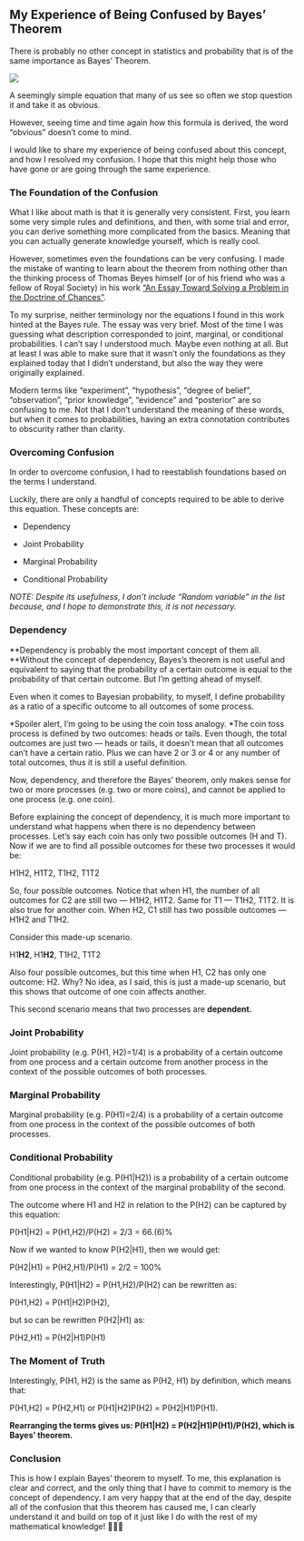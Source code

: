 ## My Experience of Being Confused by Bayes’ Theorem

There is probably no other concept in statistics and probability that is of the same importance as Bayes’ Theorem.

![](https://cdn-images-1.medium.com/max/2000/0*2O3E2wvni9XYdHCF.png)

A seemingly simple equation that many of us see so often we stop question it and take it as obvious.

However, seeing time and time again how this formula is derived, the word “obvious” doesn’t come to mind.

I would like to share my experience of being confused about this concept, and how I resolved my confusion. I hope that this might help those who have gone or are going through the same experience.

### The Foundation of the Confusion

What I like about math is that it is generally very consistent. First, you learn some very simple rules and definitions, and then, with some trial and error, you can derive something more complicated from the basics. Meaning that you can actually generate knowledge yourself, which is really cool.

However, sometimes even the foundations can be very confusing. I made the mistake of wanting to learn about the theorem from nothing other than the thinking process of Thomas Beyes himself (or of his friend who was a fellow of Royal Society) in his work [“An Essay Toward Solving a Problem in the Doctrine of Chances”](https://royalsocietypublishing.org/doi/pdf/10.1098/rstl.1763.0053).

To my surprise, neither terminology nor the equations I found in this work hinted at the Bayes rule. The essay was very brief. Most of the time I was guessing what description corresponded to joint, marginal, or conditional probabilities. I can’t say I understood much. Maybe even nothing at all. But at least I was able to make sure that it wasn’t only the foundations as they explained today that I didn’t understand, but also the way they were originally explained.

Modern terms like “experiment”, “hypothesis”, “degree of belief”, “observation”, “prior knowledge”, “evidence” and “posterior” are so confusing to me. Not that I don’t understand the meaning of these words, but when it comes to probabilities, having an extra connotation contributes to obscurity rather than clarity.

### Overcoming Confusion

In order to overcome confusion, I had to reestablish foundations based on the terms I understand.

Luckily, there are only a handful of concepts required to be able to derive this equation. These concepts are:

- Dependency

- Joint Probability

- Marginal Probability

- Conditional Probability

_NOTE: Despite its usefulness, I don’t include “Random variable” in the list because, and I hope to demonstrate this, it is not necessary._

### Dependency

**Dependency is probably the most important concept of them all. **Without the concept of dependency, Bayes’s theorem is not useful and equivalent to saying that the probability of a certain outcome is equal to the probability of that certain outcome. But I’m getting ahead of myself.

Even when it comes to Bayesian probability, to myself, I define probability as a ratio of a specific outcome to all outcomes of some process.

*Spoiler alert, I’m going to be using the coin toss analogy. *The coin toss process is defined by two outcomes: heads or tails. Even though, the total outcomes are just two — heads or tails, it doesn’t mean that all outcomes can’t have a certain ratio. Plus we can have 2 or 3 or 4 or any number of total outcomes, thus it is still a useful definition.

Now, dependency, and therefore the Bayes’ theorem, only makes sense for two or more processes (e.g. two or more coins), and cannot be applied to one process (e.g. one coin).

Before explaining the concept of dependency, it is much more important to understand what happens when there is no dependency between processes. Let’s say each coin has only two possible outcomes (H and T). Now if we are to find all possible outcomes for these two processes it would be:

H1H2, H1T2, T1H2, T1T2

So, four possible outcomes. Notice that when H1, the number of all outcomes for C2 are still two — H1H2, H1T2. Same for T1 — T1H2, T1T2. It is also true for another coin. When H2, C1 still has two possible outcomes — H1H2 and T1H2.

Consider this made-up scenario.

H1**H2**, H1**H2**, T1H2, T1T2

Also four possible outcomes, but this time when H1, C2 has only one outcome: H2. Why? No idea, as I said, this is just a made-up scenario, but this shows that outcome of one coin affects another.

This second scenario means that two processes are **dependent.**

### **Joint Probability**

Joint probability (e.g. P(H1, H2)=1/4) is a probability of a certain outcome from one process and a certain outcome from another process in the context of the possible outcomes of both processes.

### Marginal Probability

Marginal probability (e.g. P(H1)=2/4) is a probability of a certain outcome from one process in the context of the possible outcomes of both processes.

### Conditional Probability

Conditional probability (e.g. P(H1|H2)) is a probability of a certain outcome from one process in the context of the marginal probability of the second.

The outcome where H1 and H2 in relation to the P(H2) can be captured by this equation:

P(H1|H2) = P(H1,H2)/P(H2) = 2/3 = 66.(6)%

Now if we wanted to know P(H2|H1), then we would get:

P(H2|H1) = P(H2,H1)/P(H1) = 2/2 = 100%

Interestingly, P(H1|H2) = P(H1,H2)/P(H2) can be rewritten as:

P(H1,H2) = P(H1|H2)P(H2),

but so can be rewritten P(H2|H1) as:

P(H2,H1) = P(H2|H1)P(H1)

### The Moment of Truth

Interestingly, P(H1, H2) is the same as P(H2, H1) by definition, which means that:

P(H1,H2) = P(H2,H1) or P(H1|H2)P(H2) = P(H2|H1)P(H1).

**Rearranging the terms gives us: P(H1|H2) = P(H2|H1)P(H1)/P(H2), which is Bayes’ theorem.**

### Conclusion

This is how I explain Bayes’ theorem to myself. To me, this explanation is clear and correct, and the only thing that I have to commit to memory is the concept of dependency. I am very happy that at the end of the day, despite all of the confusion that this theorem has caused me, I can clearly understand it and build on top of it just like I do with the rest of my mathematical knowledge! 🎉🎉🎉
